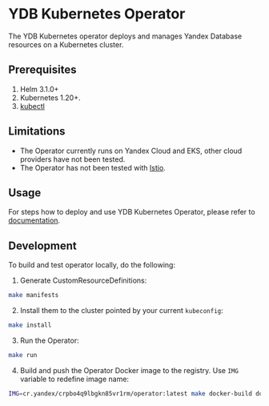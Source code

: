 # YDB Kubernetes Operator

The YDB Kubernetes operator deploys and manages Yandex Database resources on a Kubernetes cluster.

## Prerequisites

1. Helm 3.1.0+
2. Kubernetes 1.20+.
3. [kubectl](https://kubernetes.io/docs/tasks/tools/install-kubectl/)

## Limitations

- The Operator currently runs on Yandex Cloud and EKS, other cloud providers have not been tested.
- The Operator has not been tested with [Istio](https://istio.io/).

## Usage

For steps how to deploy and use YDB Kubernetes Operator, please refer to [documentation](https://cloud.yandex.ru/docs/ydb/deploy/orchestrated/yc_managed_kubernetes).

## Development

To build and test operator locally, do the following:

1. Generate CustomResourceDefinitions:
  ```bash
  make manifests
  ```
2. Install them to the cluster pointed by your current `kubeconfig`:
  ```bash
  make install
  ```
3. Run the Operator:
  ```bash
  make run
  ```
4. Build and push the Operator Docker image to the registry. Use `IMG` variable to redefine image name:
  ```bash
  IMG=cr.yandex/crpbo4q9lbgkn85vr1rm/operator:latest make docker-build docker-push
  ```